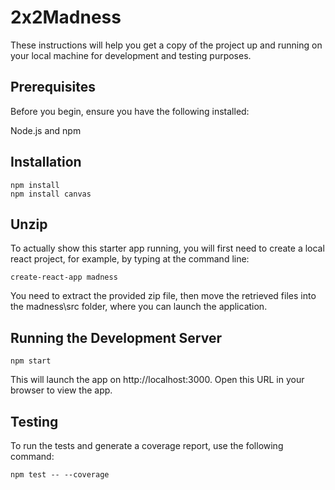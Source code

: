 # 2x2Madness
These instructions will help you get a copy of the project up and running on your local machine for development and testing purposes.

## Prerequisites
Before you begin, ensure you have the following installed:

Node.js and npm

## Installation
```
npm install
npm install canvas 
```

## Unzip
To actually show this starter app running, you will first need to create a local react project, for example, by typing at the command line:
```
create-react-app madness
```
You need to extract the provided zip file, then move the retrieved files into the madness\src folder, where you can launch the application.

## Running the Development Server
```
npm start
```
This will launch the app on http://localhost:3000. Open this URL in your browser to view the app.

## Testing
To run the tests and generate a coverage report, use the following command:
```
npm test -- --coverage
```
